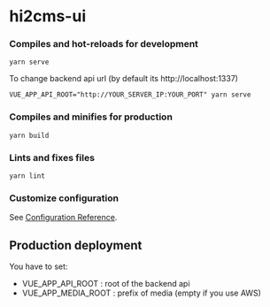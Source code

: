 # hi2cms-ui

### Compiles and hot-reloads for development
```
yarn serve
```

To change backend api url (by default its http://localhost:1337) 

```
VUE_APP_API_ROOT="http://YOUR_SERVER_IP:YOUR_PORT" yarn serve
```

### Compiles and minifies for production
```
yarn build
```

### Lints and fixes files
```
yarn lint
```

### Customize configuration
See [Configuration Reference](https://cli.vuejs.org/config/).

## Production deployment

You have to set:

- VUE_APP_API_ROOT : root of the backend api
- VUE_APP_MEDIA_ROOT : prefix of media (empty if you use AWS)